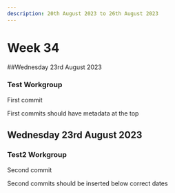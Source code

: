 ```yaml
---
description: 20th August 2023 to 26th August 2023
---
```


# Week 34

##Wednesday 23rd August 2023
### Test Workgroup

First commit

First commits should have metadata at the top
## Wednesday 23rd August 2023

### Test2 Workgroup

Second commit

Second commits should be inserted below correct dates